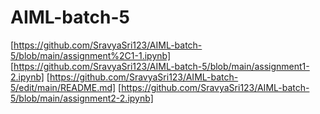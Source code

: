 # AIML-batch-5
[https://github.com/SravyaSri123/AIML-batch-5/blob/main/assignment%2C1-1.ipynb]
[https://github.com/SravyaSri123/AIML-batch-5/blob/main/assignment1-2.ipynb]
[https://github.com/SravyaSri123/AIML-batch-5/edit/main/README.md]
[https://github.com/SravyaSri123/AIML-batch-5/blob/main/assignment2-2.ipynb]
